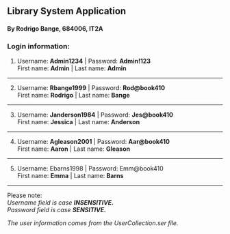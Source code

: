 ## Library System Application
#### By Rodrigo Bange, 684006, IT2A
### Login information:
1. Username: **Admin1234** | Password: **Admin!123**  
   First name: **Admin** | Last name: **Admin**
___
2. Username: **Rbange1999** | Password: **Rod@book410**  
   First name: **Rodrigo** | Last name: **Bange**
___
3. Username: **Janderson1984** | Password: **Jes@book410**  
   First name: **Jessica** | Last name: **Anderson**  
___
4. Username: **Agleason2001** | Password: **Aar@book410**  
   First name: **Aaron** | Last name: **Gleason**  
___
5. Username: Ebarns1998 | Password: Emm@book410  
   First name: **Emma** | Last name: **Barns**
___
Please note:  
*Username field is case **INSENSITIVE.***  
*Password field is case **SENSITIVE.***

*The user information comes from the UserCollection.ser file.*